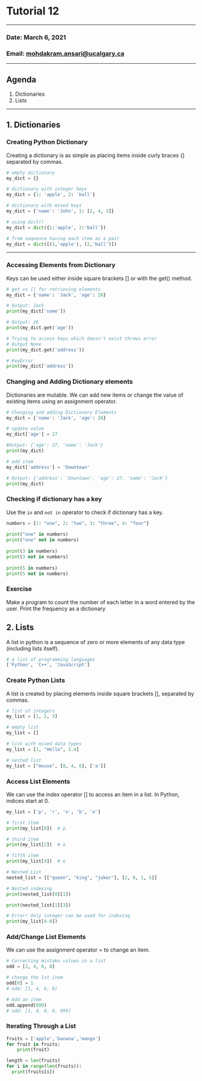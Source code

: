 # Tutorial 12

---

### Date: March 6, 2021

### Email: mohdakram.ansari@ucalgary.ca

---

## Agenda

1. Dictionaries
2. Lists

---

## 1. Dictionaries

### Creating Python Dictionary

Creating a dictionary is as simple as placing items inside curly braces {} separated by commas.

```python
# empty dictionary
my_dict = {}

# dictionary with integer keys
my_dict = {1: 'apple', 2: 'ball'}

# dictionary with mixed keys
my_dict = {'name': 'John', 1: [2, 4, 3]}

# using dict()
my_dict = dict({1:'apple', 2:'ball'})

# from sequence having each item as a pair
my_dict = dict([(1,'apple'), (2,'ball')])
```

---

### Accessing Elements from Dictionary

Keys can be used either inside square brackets [] or with the get() method.

```python
# get vs [] for retrieving elements
my_dict = {'name': 'Jack', 'age': 26}

# Output: Jack
print(my_dict['name'])

# Output: 26
print(my_dict.get('age'))

# Trying to access keys which doesn't exist throws error
# Output None
print(my_dict.get('address'))

# KeyError
print(my_dict['address'])
```

### Changing and Adding Dictionary elements

Dictionaries are mutable. We can add new items or change the value of existing items 
using an assignment operator.

```python
# Changing and adding Dictionary Elements
my_dict = {'name': 'Jack', 'age': 26}

# update value
my_dict['age'] = 27

#Output: {'age': 27, 'name': 'Jack'}
print(my_dict)

# add item
my_dict['address'] = 'Downtown'

# Output: {'address': 'Downtown', 'age': 27, 'name': 'Jack'}
print(my_dict)
```

### Checking if dictionary has a key

Use the `in` and `not in` operator to check if dictionary has a key.

```python
numbers = {1: "one", 2: "two", 3: "three", 4: "four"}
 
print("one" in numbers)
print("one" not in numbers)
 
print(3 in numbers)
print(3 not in numbers)
 
print(5 in numbers)
print(5 not in numbers)
```

### Exercise

Make a program to count the number of each letter in a word entered by the user.
Print the frequency as a dictionary

## 2. Lists

A list in python is a sequence of zero or more elements of any data type (including lists itself).
```python
# a list of programming languages
['Python', 'C++', 'JavaScript']
```

### Create Python Lists

A list is created by placing elements inside square brackets [], separated by commas.

```python
# list of integers
my_list = [1, 2, 3]

# empty list
my_list = []

# list with mixed data types
my_list = [1, "Hello", 3.4]

# nested list
my_list = ["mouse", [8, 4, 6], ['a']]
```

### Access List Elements

We can use the index operator [] to access an item in a list. In Python, indices start at 0.

```python
my_list = ['p', 'r', 'o', 'b', 'e']

# first item
print(my_list[0])  # p

# third item
print(my_list[2])  # o

# fifth item
print(my_list[4])  # e

# Nested List
nested_list = [["queen", "king", "joker"], [2, 0, 1, 5]]

# Nested indexing
print(nested_list[0][1])

print(nested_list[1][3])

# Error! Only integer can be used for indexing
print(my_list[4.0])
```

### Add/Change List Elements

We can use the assignment operator = to change an item.

```python
# Correcting mistake values in a list
odd = [2, 4, 6, 8]

# change the 1st item    
odd[0] = 1            
# odd: [1, 4, 6, 8]

# Add an item
odd.append(999)
# odd: [1, 4, 6, 8, 999]
```

### Iterating Through a List

```python
fruits = ['apple','banana','mango']
for fruit in fruits:
    print(fruit)

length = len(fruits)
for i in range(len(fruits)):
  print(fruits[i]) 
```


